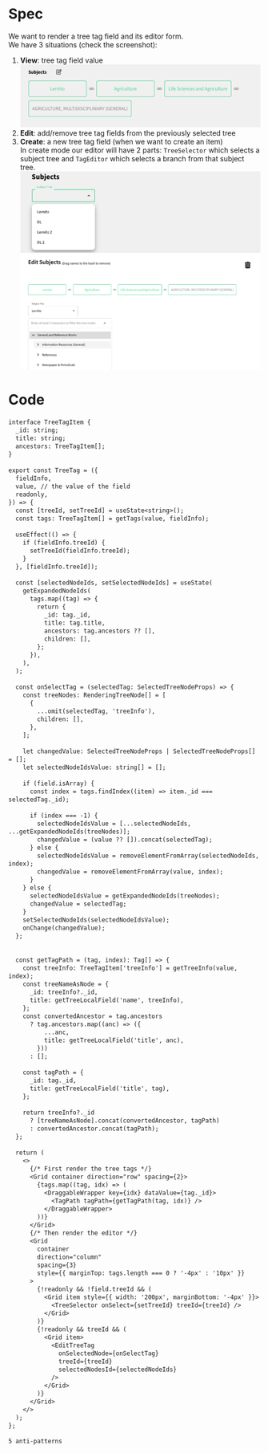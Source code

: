 # Spec
We want to render a tree tag field and its editor form.  
We have 3 situations (check the screenshot):
  1. **View**: tree tag field value  
     ![](./assets/TreeTagView.png)
  2. **Edit**: add/remove tree tag fields from the previously selected tree  
  3. **Create**: a new tree tag field (when we want to create an item)  
     In create mode our editor will have 2 parts: `TreeSelector` which selects a subject tree and `TagEditor` which selects a branch from that subject tree.  
     ![](./assets/TreeTagCreate1.png)  
     ![](./assets/TreeTagForm.png)  

# Code

```tsx
interface TreeTagItem {
  _id: string;
  title: string;
  ancestors: TreeTagItem[];
}

export const TreeTag = ({
  fieldInfo,
  value, // the value of the field
  readonly,
}) => {
  const [treeId, setTreeId] = useState<string>();
  const tags: TreeTagItem[] = getTags(value, fieldInfo);

  useEffect(() => {
    if (fieldInfo.treeId) {
      setTreeId(fieldInfo.treeId);
    }
  }, [fieldInfo.treeId]);

  const [selectedNodeIds, setSelectedNodeIds] = useState(
    getExpandedNodeIds(
      tags.map((tag) => {
        return {
          _id: tag._id,
          title: tag.title,
          ancestors: tag.ancestors ?? [],
          children: [],
        };
      }),
    ),
  );

  const onSelectTag = (selectedTag: SelectedTreeNodeProps) => {
    const treeNodes: RenderingTreeNode[] = [
      {
        ...omit(selectedTag, 'treeInfo'),
        children: [],
      },
    ];

    let changedValue: SelectedTreeNodeProps | SelectedTreeNodeProps[] = [];
    let selectedNodeIdsValue: string[] = [];

    if (field.isArray) {
      const index = tags.findIndex((item) => item._id === selectedTag._id);

      if (index === -1) {
        selectedNodeIdsValue = [...selectedNodeIds, ...getExpandedNodeIds(treeNodes)];
        changedValue = (value ?? []).concat(selectedTag);
      } else {
        selectedNodeIdsValue = removeElementFromArray(selectedNodeIds, index);
        changedValue = removeElementFromArray(value, index);
      }
    } else {
      selectedNodeIdsValue = getExpandedNodeIds(treeNodes);
      changedValue = selectedTag;
    }
    setSelectedNodeIds(selectedNodeIdsValue);
    onChange(changedValue);
  };


  const getTagPath = (tag, index): Tag[] => {
    const treeInfo: TreeTagItem['treeInfo'] = getTreeInfo(value, index);
    const treeNameAsNode = {
      _id: treeInfo?._id,
      title: getTreeLocalField('name', treeInfo),
    };
    const convertedAncestor = tag.ancestors
      ? tag.ancestors.map((anc) => ({
          ...anc,
          title: getTreeLocalField('title', anc),
        }))
      : [];

    const tagPath = {
      _id: tag._id,
      title: getTreeLocalField('title', tag),
    };

    return treeInfo?._id
      ? [treeNameAsNode].concat(convertedAncestor, tagPath)
      : convertedAncestor.concat(tagPath);
  };

  return (
    <>
      {/* First render the tree tags */}
      <Grid container direction="row" spacing={2}>
        {tags.map((tag, idx) => (
          <DraggableWrapper key={idx} dataValue={tag._id}>
            <TagPath tagPath={getTagPath(tag, idx)} />
          </DraggableWrapper>
        ))}
      </Grid>
      {/* Then render the editor */}
      <Grid
        container
        direction="column"
        spacing={3}
        style={{ marginTop: tags.length === 0 ? '-4px' : '10px' }}
      >
        {!readonly && !field.treeId && (
          <Grid item style={{ width: '200px', marginBottom: '-4px' }}>
            <TreeSelector onSelect={setTreeId} treeId={treeId} />
          </Grid>
        )}
        {!readonly && treeId && (
          <Grid item>
            <EditTreeTag
              onSelectedNode={onSelectTag}
              treeId={treeId}
              selectedNodesId={selectedNodeIds}
            />
          </Grid>
        )}
      </Grid>
    </>
  );
};
```

`5 anti-patterns`
